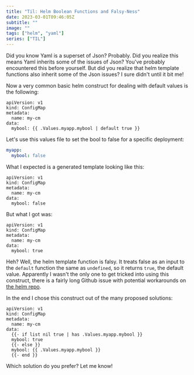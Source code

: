 ```yaml
---
title: "Til: Helm Boolean Functions and Falsy-Ness"
date: 2023-03-01T09:46:05Z
subtitle: ""
image: ""
tags: ["helm", "yaml"]
series: ["TIL"]
---
```

Did you know Yaml is a superset of Json? Probably. Did you realize this means Yaml inherits some of the issues of Json? You've probably encountered this before yourself.
But did you realize that helm template functions also inherit some of the Json issues? I sure didn't until it bit me!

Now a very common basic helm construct for dealing with default values is the following:
```helm
apiVersion: v1
kind: ConfigMap
metadata:
  name: my-cm
data:
  mybool: {{ .Values.myapp.mybool | default true }}
```

Let's use this values file to set the bool to false for a specific deployment:
```yaml
myapp:
  mybool: false
```

What I expected is a generated template looking like this:

```helm
apiVersion: v1
kind: ConfigMap
metadata:
  name: my-cm
data:
  mybool: false
```

But what I got was:

```helm
apiVersion: v1
kind: ConfigMap
metadata:
  name: my-cm
data:
  mybool: true
```

Heh? Well, the helm template function is falsy. It treats false as an input to the `default` function the same as `undefined`, so it returns `true`, the default value.
Apparently I wasn't the only one to get tricked into using this construct, there is a fairly long Github issue with potential workarounds on [the helm repo](https://github.com/helm/helm/issues/3308).

In the end I chose this construct out of the many proposed solutions:

```helm
apiVersion: v1
kind: ConfigMap
metadata:
  name: my-cm
data:
  {{- if list nil true | has .Values.myapp.mybool }}
  mybool: true
  {{- else }}
  mybool: {{ .Values.myapp.mybool }}
  {{- end }}
```

Which solution do you prefer? Let me know!
